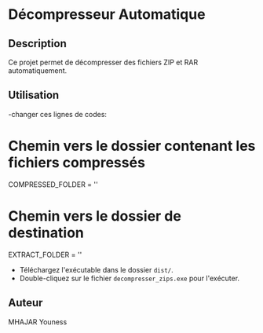 # Décompresseur Automatique

## Description
Ce projet permet de décompresser des fichiers ZIP et RAR automatiquement.

## Utilisation
-changer ces lignes de codes: 
# Chemin vers le dossier contenant les fichiers compressés
COMPRESSED_FOLDER = ''  

# Chemin vers le dossier de destination
EXTRACT_FOLDER = ''

- Téléchargez l'exécutable dans le dossier `dist/`.
- Double-cliquez sur le fichier `decompresser_zips.exe` pour l'exécuter.

## Auteur
MHAJAR Youness
